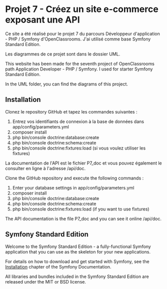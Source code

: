 # Projet 7 - Créez un site e-commerce exposant une API

Ce site a été réalisé pour le projet 7 du parcours Développeur d'application - PHP / Symfony d'OpenClassrooms.
J'ai utilisé comme base Symfony Standard Edition.

Les diagrammes de ce projet sont dans le dossier UML.

This website has been made for the seventh project of OpenClassrooms path Application Developer - PHP / Symfony.
I used for starter Symfony Standard Edition.

In the UML folder, you can find the diagrams of this project.

## Installation

Clonez le repository GitHub et tapez les commandes suivantes :
1. Entrez vos identifiants de connexion à la base de données dans app/config/parameters.yml
1. composer install
1. php bin/console doctrine:database:create
1. php bin/console doctrine:schema:create
1. php bin/console doctrine:fixtures:load (si vous voulez utiliser les fixtures)

La documentation de l'API est le fichier P7_doc et vous pouvez également le consulter en ligne à l'adresse /api/doc.

Clone the GitHub repository and execute the following commands :
1. Enter your database settings in app/config/parameters.yml
1. composer install
1. php bin/console doctrine:database:create
1. php bin/console doctrine:schema:create
1. php bin/console doctrine:fixtures:load (if you want to use fixtures)

The API documentation is the file P7_doc and you can see it online /api/doc.

## Symfony Standard Edition

Welcome to the Symfony Standard Edition - a fully-functional Symfony
application that you can use as the skeleton for your new applications.

For details on how to download and get started with Symfony, see the
[Installation](https://symfony.com/doc/3.3/setup.html) chapter of the Symfony Documentation.

All libraries and bundles included in the Symfony Standard Edition are
released under the MIT or BSD license.
